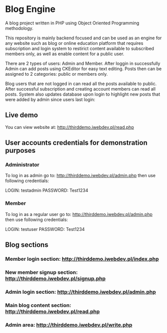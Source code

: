 # Blog Engine

A blog project written in PHP using Object Oriented Programming methodology. 

This repository is mainly backend focused and can be used as an engine for any website such as blog or online education platform that requires subscription and login system to restirict content available to subscribed members only, as well as enable content for a public user. 

There are 2 types of users: Admin and Member. 
After loggin in successfully Admin can add posts using CKEditor for easy text editing. Posts then can be assigned to 2 categories: public or members only. 

Blog users that are not logged in can read all the posts available to public. After successful subscription and creating account members can read all posts. System also updates database upon login to highlight new posts that were added by admin since users last login: 

## Live demo
You can view website at: http://thirddemo.iwebdev.pl/read.php

## User accounts credentials for demonstration purposes

### Administrator

To log in as admin go to: http://thirddemo.iwebdev.pl/admin.php then use following credentials:

LOGIN: testadmin
PASSWORD: Test1234

### Member

To log in as a regular user go to: http://thirddemo.iwebdev.pl/admin.php then use following credentials:

LOGIN: testuser
PASSWORD: Test1234

## Blog sections

### Member login section: http://thirddemo.iwebdev.pl/index.php

### New member signup section: http://thirddemo.iwebdev.pl/signup.php

### Admin login section: http://thirddemo.iwebdev.pl/admin.php

### Main blog content section: http://thirddemo.iwebdev.pl/read.php

### Admin area: http://thirddemo.iwebdev.pl/write.php

